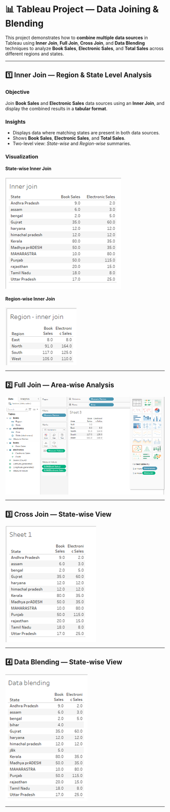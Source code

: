 # 📊 Tableau Project — Data Joining & Blending  

This project demonstrates how to **combine multiple data sources** in Tableau using **Inner Join**, **Full Join**, **Cross Join**, and **Data Blending** techniques to analyze **Book Sales**, **Electronic Sales**, and **Total Sales** across different regions and states.  

---

## 1️⃣ Inner Join — Region & State Level Analysis  

### Objective  
Join **Book Sales** and **Electronic Sales** data sources using an **Inner Join**, and display the combined results in a **tabular format**.  

### Insights  
- Displays data where matching states are present in both data sources.  
- Shows **Book Sales**, **Electronic Sales**, and **Total Sales**.  
- Two-level view: *State-wise* and *Region-wise* summaries.  

### Visualization  

#### State-wise Inner Join  
![Inner Join State Level](images/Screenshot%202025-10-30%20142904.png)

#### Region-wise Inner Join  
![Inner Join Region Level](images/Screenshot%202025-10-30%20142917.png)

---

## 2️⃣ Full Join — Area-wise Analysis  
![Full Join Area Level](images/Screenshot%202025-10-30%20141751.png)

---

## 3️⃣ Cross Join — State-wise View  
![Cross Join State Level](images/Screenshot%202025-10-30%20150656.png)

---

## 4️⃣ Data Blending — State-wise View  
![Data Blending State Level](images/Screenshot%202025-10-30%20154238.png)

---

